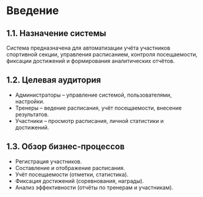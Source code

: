 # Введение

## 1.1. Назначение системы

Система предназначена для автоматизации учёта участников спортивной секции, управления расписанием, контроля посещаемости, фиксации достижений и формирования аналитических отчётов.

## 1.2. Целевая аудитория

* Администраторы – управление системой, пользователями, настройки.
* Тренеры – ведение расписания, учёт посещаемости, внесение результатов.
* Участники – просмотр расписания, личной статистики и достижений.

## 1.3. Обзор бизнес-процессов

* Регистрация участников.
* Составление и отображение расписания.
* Учёт посещаемости (отметки, статистика).
* Фиксация достижений (соревнования, награды).
* Анализ эффективности (отчёты по тренерам и участникам).